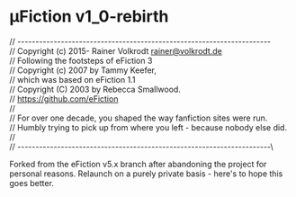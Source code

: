 # µFiction v1_0-rebirth

// ----------------------------------------------------------------------\
// Copyright (c) 2015- Rainer Volkrodt <rainer@volkrodt.de>\
// Following the footsteps of eFiction 3\
// Copyright (c) 2007 by Tammy Keefer,\
// which was based on eFiction 1.1\
// Copyright (C) 2003 by Rebecca Smallwood.\
// https://github.com/eFiction  \
//\
// For over one decade, you shaped the way fanfiction sites were run.\
// Humbly trying to pick up from where you left - because nobody else did.\
//\
// ----------------------------------------------------------------------\

Forked from the eFiction v5.x branch after abandoning the project for personal reasons.
Relaunch on a purely private basis - here's to hope this goes better.
